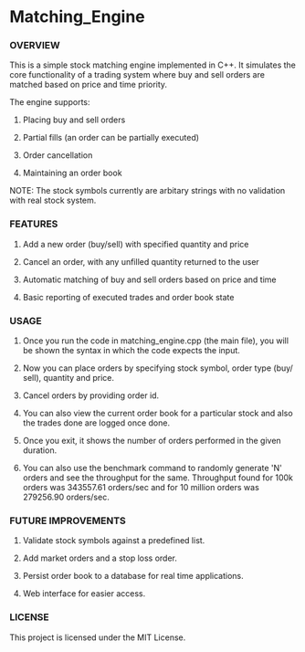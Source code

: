 # Matching_Engine

### OVERVIEW
This is a simple stock matching engine implemented in C++. It simulates the core functionality of a trading system where buy and sell orders are matched based on price and time priority.

The engine supports:

1. Placing buy and sell orders

2. Partial fills (an order can be partially executed)

3. Order cancellation

4. Maintaining an order book

NOTE: The stock symbols currently are arbitary strings with no validation with real stock system.

### FEATURES 

1. Add a new order (buy/sell) with specified quantity and price

2. Cancel an order, with any unfilled quantity returned to the user

3. Automatic matching of buy and sell orders based on price and time

4. Basic reporting of executed trades and order book state

### USAGE

1. Once you run the code in matching_engine.cpp (the main file), you will be shown the syntax in which the code expects the input.

2. Now you can place orders by specifying stock symbol, order type (buy/ sell), quantity and price.

3. Cancel orders by providing order id.

4. You can also view the current order book for a particular stock and also the trades done are logged once done.

5. Once you exit, it shows the number of orders performed in the given duration.

6. You can also use the benchmark command to randomly generate 'N' orders and see the throughput for the same. Throughput found for 100k orders was 343557.61 orders/sec and for 10 million orders was 279256.90 orders/sec.

### FUTURE IMPROVEMENTS

1. Validate stock symbols against a predefined list.

2. Add market orders and a stop loss order.

3. Persist order book to a database for real time applications.

4. Web interface for easier access.

### LICENSE 

This project is licensed under the MIT License.